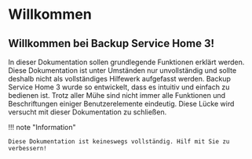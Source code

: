 # Willkommen

## Willkommen bei Backup Service Home 3!

In dieser Dokumentation sollen grundlegende Funktionen erklärt werden. Diese Dokumentation ist unter Umständen nur unvollständig und sollte deshalb nicht als vollständiges Hilfewerk aufgefasst werden. Backup Service Home 3 wurde so entwickelt, dass es intuitiv und einfach zu bedienen ist. Trotz aller Mühe sind nicht immer alle Funktionen und Beschriftungen einiger Benutzerelemente eindeutig. Diese Lücke wird versucht mit dieser Dokumentation zu schließen.

!!! note "Information"

    Diese Dokumentation ist keineswegs vollständig. Hilf mit Sie zu verbessern!
